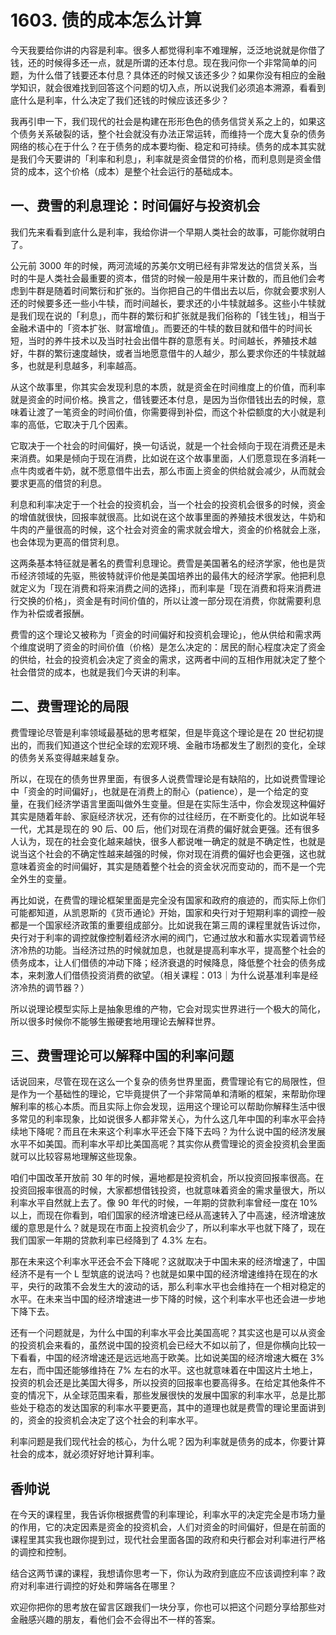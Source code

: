 # 1603. 债的成本怎么计算

今天我要给你讲的内容是利率。很多人都觉得利率不难理解，泛泛地说就是你借了钱，还的时候得多还一点，就是所谓的还本付息。现在我问你一个非常简单的问题，为什么借了钱要还本付息？具体还的时候又该还多少？如果你没有相应的金融学知识，就会很难找到回答这个问题的切入点，所以说我们必须追本溯源，看看到底什么是利率，什么决定了我们还钱的时候应该还多少？

我再引申一下，我们现代的社会是构建在形形色色的债务信贷关系之上的，如果这个债务关系破裂的话，整个社会就没有办法正常运转，而维持一个庞大复杂的债务网络的核心在于什么？在于债务的成本要均衡、稳定和可持续。债务的成本其实就是我们今天要讲的「利率和利息」，利率就是资金借贷的价格，而利息则是资金借贷的成本，这个价格（成本）是整个社会运行的基础成本。

## 一、费雪的利息理论：时间偏好与投资机会

我们先来看看到底什么是利率，我给你讲一个早期人类社会的故事，可能你就明白了。

公元前 3000 年的时候，两河流域的苏美尔文明已经有非常发达的信贷关系，当时的牛是人类社会最重要的资本，借贷的时候一般是用牛来计数的，而且他们会考虑到牛群是随着时间繁衍和扩张的。当你把自己的牛借出去以后，你就会要求别人还的时候要多还一些小牛犊，而时间越长，要求还的小牛犊就越多。这些小牛犊就是我们现在说的「利息」，而牛群的繁衍和扩张就是我们俗称的「钱生钱」，相当于金融术语中的「资本扩张、财富增值」。而要还的牛犊的数目就和借牛的时间长短，当时的养牛技术以及当时社会出借牛群的意愿有关。时间越长，养殖技术越好，牛群的繁衍速度越快，或者当地愿意借牛的人越少，那么要求你还的牛犊就越多，也就是利息越多，利率越高。

从这个故事里，你其实会发现利息的本质，就是资金在时间维度上的价值，而利率就是资金的时间价格。换言之，借钱要还本付息，是因为当你借钱出去的时候，意味着让渡了一笔资金的时间价值，你需要得到补偿，而这个补偿额度的大小就是利率的高低，它取决于几个因素。

它取决于一个社会的时间偏好，换一句话说，就是一个社会倾向于现在消费还是未来消费。如果是倾向于现在消费，比如说在这个故事里面，人们愿意现在多消耗一点牛肉或者牛奶，就不愿意借牛出去，那么市面上资金的供给就会减少，从而就会要求更高的借贷的利息。

利息和利率决定于一个社会的投资机会，当一个社会的投资机会很多的时候，资金的增值就很快，回报率就很高。比如说在这个故事里面的养殖技术很发达，牛奶和牛肉的产量很高的时候，这个社会对资金的需求就会增大，资金的价格就会上涨，也会体现为更高的借贷利息。

这两条基本特征就是著名的费雪利息理论。费雪是美国著名的经济学家，他也是货币经济领域的先驱，熊彼特就评价他是美国培养出的最伟大的经济学家。他把利息就定义为「现在消费和将来消费之间的选择」，而利率是「现在消费和将来消费进行交换的价格」，资金是有时间价值的，所以让渡一部分现在消费，你就需要利息作为补偿或者报酬。

费雪的这个理论又被称为「资金的时间偏好和投资机会理论」，他从供给和需求两个维度说明了资金的时间价值（价格）是怎么决定的：居民的耐心程度决定了资金的供给，社会的投资机会决定了资金的需求，这两者中间的互相作用就决定了整个社会借贷的成本，也就是我们今天讲的利率。

## 二、费雪理论的局限

费雪理论尽管是利率领域最基础的思考框架，但是毕竟这个理论是在 20 世纪初提出的，而我们知道这个世纪全球的宏观环境、金融市场都发生了剧烈的变化，全球的债务关系变得越来越复杂。

所以，在现在的债务世界里面，有很多人说费雪理论是有缺陷的，比如说费雪理论中「资金的时间偏好」，也就是在消费上的耐心（patience），是一个给定的变量，在我们经济学语言里面叫做外生变量。但是在实际生活中，你会发现这种偏好其实是随着年龄、家庭经济状况，还有你的过往经历，在不断变化的。比如说年轻一代，尤其是现在的 90 后、00 后，他们对现在消费的偏好就会更强。还有很多人认为，现在的社会变化越来越快，很多人都说唯一确定的就是不确定性，也就是说当这个社会的不确定性越来越强的时候，你对现在消费的偏好也会更强，这也就意味着资金的时间偏好，其实是随着整个社会的资金状况而变动的，而不是一个完全外生的变量。

再比如说，在费雪的理论框架里面是完全没有国家和政府的痕迹的，而实际上你们可能都知道，从凯恩斯的《货币通论》开始，国家和央行对于短期利率的调控一般都是一个国家经济政策的重要组成部分。比如说我在第三周的课程里就告诉过你，央行对于利率的调控就像控制着经济水闸的阀门，它通过放水和蓄水实现着调节经济冷热的功能。当经济过热的时候就加息，也就是提高利率水平，提高整个社会的债务成本，让人们借债的冲动下降；经济衰退的时候降息，降低整个社会的债务成本，来刺激人们借债投资消费的欲望。（相关课程：013｜为什么说基准利率是经济冷热的调节器？）

所以说理论模型实际上是抽象思维的产物，它会对现实世界进行一个极大的简化，所以很多时候你不能够生搬硬套地用理论去解释世界。

## 三、费雪理论可以解释中国的利率问题

话说回来，尽管在现在这么一个复杂的债务世界里面，费雪理论有它的局限性，但是作为一个基础性的理论，它毕竟提供了一个非常简单和清晰的框架，来帮助你理解利率的核心本质。而且实际上你会发现，运用这个理论可以帮助你解释生活中很多常见的利率现象，比如说很多人都非常关心，为什么这几年中国的利率水平会持续地下降呢？而且在未来这个利率水平还会下降下去吗？为什么说中国的经济发展水平不如美国。而利率水平却比美国高呢？其实你从费雪理论的资金投资机会里面就可以比较容易地理解这些现象。

咱们中国改革开放前 30 年的时候，遍地都是投资机会，所以投资回报率很高。在投资回报率很高的时候，大家都想借钱投资，也就意味着资金的需求量很大，所以利率水平自然就上去了。像 90 年代的时候，一年期的贷款利率曾经一度在 10% 以上，而现在你看到，咱们国家的经济增速已经从高速转入了中高速，经济增速放缓的意思是什么？就是现在市面上投资机会少了，所以利率水平也就下降了，现在我们国家一年期的贷款利率已经降到了 4.3% 左右。

那在未来这个利率水平还会不会下降呢？这就取决于中国未来的经济增速了，中国经济不是有一个 L 型筑底的说法吗？也就是如果中国的经济增速维持在现在的水平，央行的政策不会发生大的波动的话，那么利率水平也会维持在一个相对稳定的水平。在未来当中国的经济增速进一步下降的时候，这个利率水平也还会进一步地下降下去。

还有一个问题就是，为什么中国的利率水平会比美国高呢？其实这也是可以从资金的投资机会来看的，虽然说中国的投资机会已经大不如以前了，但是你横向比较一下看看，中国的经济增速还是远远地高于欧美。比如说美国的经济增速大概在 3% 左右，而中国还能够维持在 7% 左右的水平。这也就意味着在中国这片土地上，投资的机会还是比美国大得多，所以投资的回报率也要高得多。在给定其他条件不变的情况下，从全球范围来看，那些发展很快的发展中国家的利率水平，总是比那些处于稳态的发达国家的利率水平要更高，其中的道理也就是费雪的理论里面讲到的，资金的投资机会决定了这个社会的利率水平。

利率问题是我们现代社会的核心，为什么呢？因为利率就是债务的成本，你要计算社会的成本，就必须好好地计算利率。

## 香帅说

在今天的课程里，我告诉你根据费雪的利率理论，利率水平的决定完全是市场力量的作用，它的决定因素是资金的投资机会，人们对资金的时间偏好，但是在前面的课程里其实我也跟你提到过，现代社会里面各国的政府和央行都会对利率进行严格的调控和控制。

结合这两节课的课程，我想请你思考一下，你认为政府到底应不应该调控利率？政府对利率进行调控的好处和弊端各在哪里？

欢迎你把你的思考放在留言区跟我们一块分享，你也可以把这个问题分享给那些对金融感兴趣的朋友，看他们会不会得出不一样的答案。
